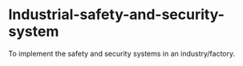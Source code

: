 # Industrial-safety-and-security-system
To implement the safety and security systems in an industry/factory.
